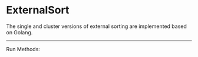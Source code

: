 # ExternalSort
The single and cluster versions of external sorting are implemented based on Golang.

---

Run Methods:

```

```